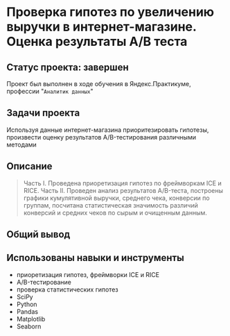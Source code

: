 
# Проверка гипотез по увеличению выручки в интернет-магазине. Оценка результаты A/B теста
## Статус проекта: завершен
Проект был выполнен в ходе обучения в Яндекс.Практикуме, профессии "`Аналитик данных`"
##  Задачи проекта
Используя данные интернет-магазина приоритезировать гипотезы, произвести оценку результатов A/B-тестирования различными методами 
## Описание 
> Часть I. 
> Проведена приоретизация гипотез по фреймворкам ICE и RICE. 
> Часть II. 
> Проведен анализ результатов A/B-теста, 
> построены графики кумулятивной выручки, среднего чека, конверсии по группам, 
> посчитана статистическая значимость различий конверсий и средних чеков по сырым и очищенным данным. 

## Общий вывод


##  Использованы навыки и инструменты
*  приоретизация гипотез, фреймворки ICE и RICE
*  A/B-тестирование
*  проверка статистических гипотез
*  SciPy
*  Python
*  Pandas
*  Matplotlib
*  Seaborn
